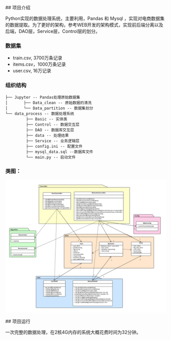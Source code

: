 ## 项目介绍

Python实现的数据处理系统，主要利用，Pandas 和 Mysql ，实现对电商数据集的数据提取。为了更好的架构，参考WEB开发的架构模式，实现前后端分离以及后端，DAO层，Service层，Control层的划分。

### 数据集

- train.csv, 3700万条记录 
- items.csv，1000万条记录 
- user.csv, 16万记录 

### 组织结构

```
├── Jupyter -- Pandas处理原始数据集
│		├── Data_clean -- 原始数据的清洗
│		└── Data_partition -- 数据集划分
└── data_process -- 数据处理系统
		 ├── Basic -- 实体类
 		 ├── Control -- 数据交互层
 		 ├── DAO -- 数据库交互层
 		 ├── data -- 处理结果
 		 ├── Service -- 业务逻辑层
 		 ├── config.ini -- 配置文件
 		 ├── mysql_data.sql --数据库文件
 		 └── main.py -- 启动文件
```



### 类图：

![](README1.JPG)

## 项目运行

一次完整的数据处理，在2核4G内存的系统大概花费时间为32分钟。